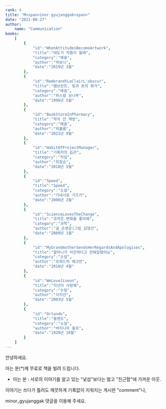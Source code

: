 ```yaml
---
rank: 4
title: "M<span>inor gyujanggak<span>"
date: "2021-08-27"
author:
    name: "Communication"
books:
    [
        {
            "id":"WhenAttitudesBecomeArtwork",
            "title":"태도가 작품이 될때",
            "category":"예술",
            "author":"박보나",
            "date":"2019년 3월"
        },
        {
            "id":"RembrandtLeClairL'obscur",
            "title":"렘브란트, 빛과 혼의 화가",
            "category":"예술",
            "author":"파스칼 보나푸",
            "date":"1996년 5월"
        },
        {
            "id":"BookStoreInPharmacy",
            "title":"약국 안 책방",
            "category":"예술",
            "author":"박훌륭",
            "date":"2021년 9월"
        },
        {
            "id":"HabitOfProjectManager",
            "title":"기획자의 습관",
            "category":"직업",
            "author":"최장순",
            "date":"2018년 5월"
        },
        {
            "id":"Speed",
            "title":"Speed",
            "category":"소설",
            "author":"가네시로 가즈키",
            "date":"2006년 2월"
        },
        {
            "id":"ScienceLovesTheChange",
            "title":"과학은 변화를 좋아해",
            "category":"과학",
            "author":"글_손영운|그림_김형건",
            "date":"2009년 1월"
        },
        {
            "id":"MyGrandmotherSendsHerRegardsAndApologises",
            "title":"할머니가 미안하다고 전해달랬어요",
            "category":"소설",
            "author":"프레드릭 베크만",
            "date":"2016년 4월"
        },
        {
            "id":"WeLoveJiseon",
            "title":"지선아 사랑해",
            "category":"수필",
            "author":"이지선",
            "date":"2003년 5월"
        },
        {
            "id":"Orlando",
            "title":"올랜도",
            "category":"소설",
            "author":"버지니아 울프",
            "date":"1928년 10월"
        }
    ]
---
```


안녕하세요.

아는 분(*)께 무료로 책을 빌려 드립니다.

* 아는 분 : 서로의 이야기를 알고 있는 "낯섬"보다는 멀고 "친근함"에 가까운 이웃.

이야기는 쓰다가 틀려도 깨끗하게 기록없이 지워지는 게시판 "comment"나,

minor_gyujanggak 댓글을 이용해 주세요.